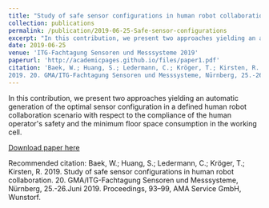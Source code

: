 ```yaml
---
title: "Study of safe sensor configurations in human robot collaboration"
collection: publications
permalink: /publication/2019-06-25-Safe-sensor-configurations
excerpt: "In this contribution, we present two approaches yielding an automatic generation of the optimal sensor configuration in a defined human robot collaboration scenario with respect to the compliance of the human operator's safety and the minimum floor space consumption in the working cell."
date: 2019-06-25
venue: 'ITG-Fachtagung Sensoren und Messsysteme 2019'
paperurl: 'http://academicpages.github.io/files/paper1.pdf'
citation: 'Baek, W.; Huang, S.; Ledermann, C.; Kröger, T.; Kirsten, R.
2019. 20. GMA/ITG-Fachtagung Sensoren und Messsysteme, Nürnberg, 25.-26.Juni 2019. Proceedings, 93–99, AMA Service GmbH, Wunstorf.'
---
```


In this contribution, we present two approaches yielding an automatic generation of the optimal sensor configuration in a defined human robot collaboration scenario with respect to the compliance of the human operator's safety and the minimum floor space consumption in the working cell.



[Download paper here](https://www.ama-science.org/proceedings/details/3383)

Recommended citation: Baek, W.; Huang, S.; Ledermann, C.; Kröger, T.; Kirsten, R.
2019. Study of safe sensor configurations in human robot collaboration. 20. GMA/ITG-Fachtagung Sensoren und Messsysteme, Nürnberg, 25.-26.Juni 2019. Proceedings, 93–99, AMA Service GmbH, Wunstorf.